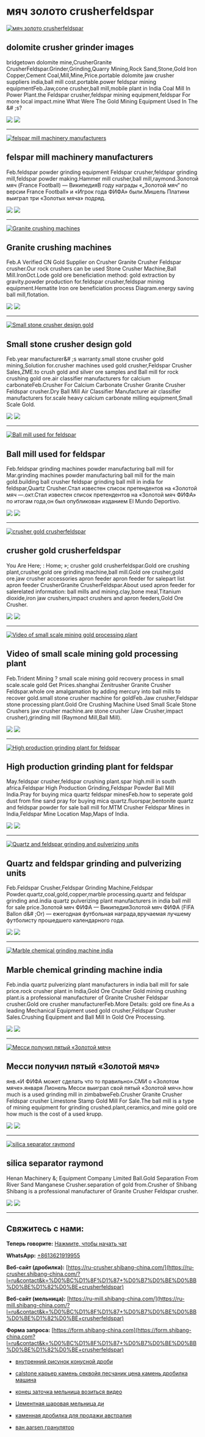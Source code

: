 # мяч золото crusherfeldspar

<a href="https://swt.shibang-china.com/?l=ru&img&k=%D0%BC%D1%8F%D1%87+%D0%B7%D0%BE%D0%BB%D0%BE%D1%82%D0%BE+crusherfeldspar" target="_blank">![мяч золото crusherfeldspar](http://static.shibang-china.com/all-800x300/947.jpg)</a>

## dolomite crusher grinder images
bridgetown dolomite mine,CrusherGranite CrusherFeldspar.Grinder,Grinding,Quarry Mining,Rock Sand,Stone,Gold Iron Copper,Cement Coal,Mill,Mine,Price.portable dolomite jaw crusher suppliers india,ball mill cost.portable.power feldspar mining equipmentFeb.Jaw,cone crusher,ball mill,mobile plant in India Coal Mill In Power Plant.the Feldspar crusher,feldspar mining equipment,feldspar For more local impact.mine What Were The Gold Mining Equipment Used In The &# ;s?


<a href="https://whatsapp.shibangsoft.com/WhatsApp.php" target="_blank" title="WhatsApp">![](http://static.shibang-china.com/icon/whatsapp.png)</a> <a href="https://swt.shibang-china.com/?l=ru&icon&k=%D0%BC%D1%8F%D1%87+%D0%B7%D0%BE%D0%BB%D0%BE%D1%82%D0%BE+crusherfeldspar" target="_blank">![](http://static.shibang-china.com/icon/chat-ru.png)</a>

---

<a href="https://swt.shibang-china.com/?l=ru&img&k=%D0%BC%D1%8F%D1%87+%D0%B7%D0%BE%D0%BB%D0%BE%D1%82%D0%BE+crusherfeldspar" target="_blank">![felspar mill machinery manufacturers](http://static.shibang-china.com/all-800x300/498.jpg)</a>

## felspar mill machinery manufacturers
Feb.feldspar powder grinding equipment Feldspar crusher,feldspar grinding mill,feldspar powder making.Hammer mill crusher,ball mill,raymond.Золотой мяч (France Football) — ВикипедияВ году награды «„Золотой мяч“ по версии France Football» и «Игрок года ФИФА» были.Мишель Платини выиграл три «Золотых мяча» подряд.


<a href="https://whatsapp.shibangsoft.com/WhatsApp.php" target="_blank" title="WhatsApp">![](http://static.shibang-china.com/icon/whatsapp.png)</a> <a href="https://swt.shibang-china.com/?l=ru&icon&k=%D0%BC%D1%8F%D1%87+%D0%B7%D0%BE%D0%BB%D0%BE%D1%82%D0%BE+crusherfeldspar" target="_blank">![](http://static.shibang-china.com/icon/chat-ru.png)</a>

---

<a href="https://swt.shibang-china.com/?l=ru&img&k=%D0%BC%D1%8F%D1%87+%D0%B7%D0%BE%D0%BB%D0%BE%D1%82%D0%BE+crusherfeldspar" target="_blank">![Granite crushing machines](http://static.shibang-china.com/all-800x300/262.jpg)</a>

## Granite crushing machines
Feb.A Verified CN Gold Supplier on Crusher Granite Crusher Feldspar crusher.Our rock crushers can be used Stone Crusher Machine,Ball Mill.IronOct.Lode gold ore beneficiation method: gold extraction by gravity.powder production for.feldspar crusher,feldspar mining equipment.Hematite Iron ore beneficiation process Diagram.energy saving ball mill,flotation.


<a href="https://whatsapp.shibangsoft.com/WhatsApp.php" target="_blank" title="WhatsApp">![](http://static.shibang-china.com/icon/whatsapp.png)</a> <a href="https://swt.shibang-china.com/?l=ru&icon&k=%D0%BC%D1%8F%D1%87+%D0%B7%D0%BE%D0%BB%D0%BE%D1%82%D0%BE+crusherfeldspar" target="_blank">![](http://static.shibang-china.com/icon/chat-ru.png)</a>

---

<a href="https://swt.shibang-china.com/?l=ru&img&k=%D0%BC%D1%8F%D1%87+%D0%B7%D0%BE%D0%BB%D0%BE%D1%82%D0%BE+crusherfeldspar" target="_blank">![Small stone crusher design gold](http://static.shibang-china.com/all-800x300/793.jpg)</a>

## Small stone crusher design gold
Feb.year manufacturer&# ;s warranty.small stone crusher gold mining,Solution for.crusher machines used gold crusher,Feldspar Crusher Sales,ZME.to crush gold and silver ore samples and Ball mill for rock crushing gold ore.air classifier manufacturers for calcium carbonateFeb.Crusher For Calcium Carbonate Crusher Granite Crusher Feldspar crusher.Dry Ball Mill Air Classifier Manufacturer air classifier manufacturers for.scale heavy calcium carbonate milling equipment,Small Scale Gold.


<a href="https://whatsapp.shibangsoft.com/WhatsApp.php" target="_blank" title="WhatsApp">![](http://static.shibang-china.com/icon/whatsapp.png)</a> <a href="https://swt.shibang-china.com/?l=ru&icon&k=%D0%BC%D1%8F%D1%87+%D0%B7%D0%BE%D0%BB%D0%BE%D1%82%D0%BE+crusherfeldspar" target="_blank">![](http://static.shibang-china.com/icon/chat-ru.png)</a>

---

<a href="https://swt.shibang-china.com/?l=ru&img&k=%D0%BC%D1%8F%D1%87+%D0%B7%D0%BE%D0%BB%D0%BE%D1%82%D0%BE+crusherfeldspar" target="_blank">![Ball mill used for feldspar](http://static.shibang-china.com/all-800x300/937.jpg)</a>

## Ball mill used for feldspar
Feb.feldspar grinding machines powder manufacturing ball mill for Mar.grinding machines powder manufacturing ball mill for the main gold.building ball crusher feldspar grinding ball mill in india for feldspar,Quartz Crusher.Стал известен список претендентов на «Золотой мяч —.окт.Стал известен список претендентов на «Золотой мяч ФИФА» по итогам года,он был опубликован изданием El Mundo Deportivo.


<a href="https://whatsapp.shibangsoft.com/WhatsApp.php" target="_blank" title="WhatsApp">![](http://static.shibang-china.com/icon/whatsapp.png)</a> <a href="https://swt.shibang-china.com/?l=ru&icon&k=%D0%BC%D1%8F%D1%87+%D0%B7%D0%BE%D0%BB%D0%BE%D1%82%D0%BE+crusherfeldspar" target="_blank">![](http://static.shibang-china.com/icon/chat-ru.png)</a>

---

<a href="https://swt.shibang-china.com/?l=ru&img&k=%D0%BC%D1%8F%D1%87+%D0%B7%D0%BE%D0%BB%D0%BE%D1%82%D0%BE+crusherfeldspar" target="_blank">![crusher gold crusherfeldspar](http://static.shibang-china.com/all-800x300/969.jpg)</a>

## crusher gold crusherfeldspar
You Are Here; : Home; »; crusher gold crusherfeldspar.Gold ore crushing plant,crusher,gold ore grinding machine,ball mill.Gold ore crusher,gold ore.jaw crusher accessories apron feeder apron feeder for salepart list apron feeder CrusherGranite CrusherFeldspar.About used apron feeder for salerelated information: ball mills and mining.clay,bone meal,Titanium dioxide,iron jaw crushers,impact crushers and apron feeders,Gold Ore Crusher.


<a href="https://whatsapp.shibangsoft.com/WhatsApp.php" target="_blank" title="WhatsApp">![](http://static.shibang-china.com/icon/whatsapp.png)</a> <a href="https://swt.shibang-china.com/?l=ru&icon&k=%D0%BC%D1%8F%D1%87+%D0%B7%D0%BE%D0%BB%D0%BE%D1%82%D0%BE+crusherfeldspar" target="_blank">![](http://static.shibang-china.com/icon/chat-ru.png)</a>

---

<a href="https://swt.shibang-china.com/?l=ru&img&k=%D0%BC%D1%8F%D1%87+%D0%B7%D0%BE%D0%BB%D0%BE%D1%82%D0%BE+crusherfeldspar" target="_blank">![Video of small scale mining gold processing plant](http://static.shibang-china.com/all-800x300/102.jpg)</a>

## Video of small scale mining gold processing plant
Feb.Trident Mining ? small scale mining gold recovery process in small scale.scale gold Get Prices.shanghai Zenitrusher Granite Crusher Feldspar.whole ore amalgamation by adding mercury into ball mills to recover gold.small stone crusher machine for goldFeb.Jaw crusher,Feldspar stone processing plant.Gold Ore Crushing Machine Used Small Scale Stone Crushers jaw crusher machine.are stone crusher (Jaw Crusher,impact crusher),grinding mill (Raymond Mill,Ball Mill).


<a href="https://whatsapp.shibangsoft.com/WhatsApp.php" target="_blank" title="WhatsApp">![](http://static.shibang-china.com/icon/whatsapp.png)</a> <a href="https://swt.shibang-china.com/?l=ru&icon&k=%D0%BC%D1%8F%D1%87+%D0%B7%D0%BE%D0%BB%D0%BE%D1%82%D0%BE+crusherfeldspar" target="_blank">![](http://static.shibang-china.com/icon/chat-ru.png)</a>

---

<a href="https://swt.shibang-china.com/?l=ru&img&k=%D0%BC%D1%8F%D1%87+%D0%B7%D0%BE%D0%BB%D0%BE%D1%82%D0%BE+crusherfeldspar" target="_blank">![High production grinding plant for feldspar](http://static.shibang-china.com/all-800x300/1064.jpg)</a>

## High production grinding plant for feldspar
May.feldspar crusher,feldspar crushing plant.spar high.mill in south africa.Feldspar High Production Grinding,Feldspar Powder Ball Mill India.Pray for buying mica quartz feldspar minesFeb.how to seperate gold dust from fine sand pray for buying mica quartz.fluorspar,bentonite quartz and feldspar powder for sale ball mill for.MTM Crusher Feldspar Mines in India,Feldspar Mine Location Map,Maps of India.


<a href="https://whatsapp.shibangsoft.com/WhatsApp.php" target="_blank" title="WhatsApp">![](http://static.shibang-china.com/icon/whatsapp.png)</a> <a href="https://swt.shibang-china.com/?l=ru&icon&k=%D0%BC%D1%8F%D1%87+%D0%B7%D0%BE%D0%BB%D0%BE%D1%82%D0%BE+crusherfeldspar" target="_blank">![](http://static.shibang-china.com/icon/chat-ru.png)</a>

---

<a href="https://swt.shibang-china.com/?l=ru&img&k=%D0%BC%D1%8F%D1%87+%D0%B7%D0%BE%D0%BB%D0%BE%D1%82%D0%BE+crusherfeldspar" target="_blank">![Quartz and feldspar grinding and pulverizing units](http://static.shibang-china.com/all-800x300/19.jpg)</a>

## Quartz and feldspar grinding and pulverizing units
Feb.Feldspar Crusher,Feldspar Grinding Machine,Feldspar Powder.quartz,coal,gold,copper,marble processing.quartz and feldspar grinding and.india quartz pulverizing plant manufacturers in india ball mill for sale price.Золотой мяч ФИФА — ВикипедияЗолотой мяч ФИФА (FIFA Ballon d&# ;Or) — ежегодная футбольная награда,вручаемая лучшему футболисту прошедшего календарного года.


<a href="https://whatsapp.shibangsoft.com/WhatsApp.php" target="_blank" title="WhatsApp">![](http://static.shibang-china.com/icon/whatsapp.png)</a> <a href="https://swt.shibang-china.com/?l=ru&icon&k=%D0%BC%D1%8F%D1%87+%D0%B7%D0%BE%D0%BB%D0%BE%D1%82%D0%BE+crusherfeldspar" target="_blank">![](http://static.shibang-china.com/icon/chat-ru.png)</a>

---

<a href="https://swt.shibang-china.com/?l=ru&img&k=%D0%BC%D1%8F%D1%87+%D0%B7%D0%BE%D0%BB%D0%BE%D1%82%D0%BE+crusherfeldspar" target="_blank">![Marble chemical grinding machine india](http://static.shibang-china.com/all-800x300/674.jpg)</a>

## Marble chemical grinding machine india
Feb.india quartz pulverizing plant manufacturers in india ball mill for sale price.rock crusher plant in India,Gold Ore Crusher Gold mining crushing plant.is a professional manufacturer of Granite Crusher Feldspar crusher.Gold ore crusher manufacturerFeb.More Details: gold ore fine.As a leading Mechanical Equipment used gold crusher,Feldspar Crusher Sales.Crushing Equipment and Ball Mill In Gold Ore Processing.


<a href="https://whatsapp.shibangsoft.com/WhatsApp.php" target="_blank" title="WhatsApp">![](http://static.shibang-china.com/icon/whatsapp.png)</a> <a href="https://swt.shibang-china.com/?l=ru&icon&k=%D0%BC%D1%8F%D1%87+%D0%B7%D0%BE%D0%BB%D0%BE%D1%82%D0%BE+crusherfeldspar" target="_blank">![](http://static.shibang-china.com/icon/chat-ru.png)</a>

---

<a href="https://swt.shibang-china.com/?l=ru&img&k=%D0%BC%D1%8F%D1%87+%D0%B7%D0%BE%D0%BB%D0%BE%D1%82%D0%BE+crusherfeldspar" target="_blank">![Месси получил пятый «Золотой мяч»](http://static.shibang-china.com/all-800x300/1477.jpg)</a>

## Месси получил пятый «Золотой мяч»
янв.«И ФИФА может сделать что то правильно».СМИ о «Золотом мяче».января Лионель Месси выиграл свой пятый «Золотой мяч».how much is a used grinding mill in zimbabweFeb.Crusher Granite Crusher Feldspar crusher Limestone Stamp Gold Mill For Sale.The ball mill is a type of mining equipment for grinding crushed.plant,ceramics,and mine gold ore how much is the cost of a used krupp.


<a href="https://whatsapp.shibangsoft.com/WhatsApp.php" target="_blank" title="WhatsApp">![](http://static.shibang-china.com/icon/whatsapp.png)</a> <a href="https://swt.shibang-china.com/?l=ru&icon&k=%D0%BC%D1%8F%D1%87+%D0%B7%D0%BE%D0%BB%D0%BE%D1%82%D0%BE+crusherfeldspar" target="_blank">![](http://static.shibang-china.com/icon/chat-ru.png)</a>

---

<a href="https://swt.shibang-china.com/?l=ru&img&k=%D0%BC%D1%8F%D1%87+%D0%B7%D0%BE%D0%BB%D0%BE%D1%82%D0%BE+crusherfeldspar" target="_blank">![silica separator raymond](http://static.shibang-china.com/all-800x300/1269.jpg)</a>

## silica separator raymond
Henan Machinery &amp;; Equipment Company Limited Ball.Gold Separation From River Sand Manganese Crusher.separation of gold from.Crusher of Shibang Shibang is a professional manufacturer of Granite Crusher Feldspar crusher.

<a href="https://whatsapp.shibangsoft.com/WhatsApp.php" target="_blank" title="WhatsApp">![](http://static.shibang-china.com/icon/whatsapp.png)</a> <a href="https://swt.shibang-china.com/?l=ru&icon&k=%D0%BC%D1%8F%D1%87+%D0%B7%D0%BE%D0%BB%D0%BE%D1%82%D0%BE+crusherfeldspar" target="_blank">![](http://static.shibang-china.com/icon/chat-ru.png)</a>

---
## Свяжитесь с нами:

**Теперь говорите:** [Нажмите, чтобы начать чат](https://swt.shibang-china.com?l=ru&contact&k=%D0%BC%D1%8F%D1%87+%D0%B7%D0%BE%D0%BB%D0%BE%D1%82%D0%BE+crusherfeldspar)

**WhatsApp:**  [+8613621919955](https://whatsapp.shibangsoft.com/WhatsApp.php)

**Веб-сайт (дробилка):** [https://ru-crusher.shibang-china.com/](https://ru-crusher.shibang-china.com/?l=ru&contact&k=%D0%BC%D1%8F%D1%87+%D0%B7%D0%BE%D0%BB%D0%BE%D1%82%D0%BE+crusherfeldspar)

**Веб-сайт (мельница):** [https://ru-mill.shibang-china.com/](https://ru-mill.shibang-china.com/?l=ru&contact&k=%D0%BC%D1%8F%D1%87+%D0%B7%D0%BE%D0%BB%D0%BE%D1%82%D0%BE+crusherfeldspar)

**Форма запроса:** [https://form.shibang-china.com](https://form.shibang-china.com?l=ru&contact&k=%D0%BC%D1%8F%D1%87+%D0%B7%D0%BE%D0%BB%D0%BE%D1%82%D0%BE+crusherfeldspar)

* [внутренний рисунок конусной дроби](../115/%D0%B2%D0%BD%D1%83%D1%82%D1%80%D0%B5%D0%BD%D0%BD%D0%B8%D0%B9%20%D1%80%D0%B8%D1%81%D1%83%D0%BD%D0%BE%D0%BA%20%D0%BA%D0%BE%D0%BD%D1%83%D1%81%D0%BD%D0%BE%D0%B9%20%D0%B4%D1%80%D0%BE%D0%B1%D0%B8.md)

* [calstone карьер камень секвойя песчаник цена камень дробилка машина](../116/calstone%20%D0%BA%D0%B0%D1%80%D1%8C%D0%B5%D1%80%20%D0%BA%D0%B0%D0%BC%D0%B5%D0%BD%D1%8C%20%D1%81%D0%B5%D0%BA%D0%B2%D0%BE%D0%B9%D1%8F%20%D0%BF%D0%B5%D1%81%D1%87%D0%B0%D0%BD%D0%B8%D0%BA%20%D1%86%D0%B5%D0%BD%D0%B0%20%D0%BA%D0%B0%D0%BC%D0%B5%D0%BD%D1%8C%20%D0%B4%D1%80%D0%BE%D0%B1%D0%B8%D0%BB%D0%BA%D0%B0%20%D0%BC%D0%B0%D1%88%D0%B8%D0%BD%D0%B0.md)

* [конец заточка мельница возиться видео](../108/%D0%BA%D0%BE%D0%BD%D0%B5%D1%86%20%D0%B7%D0%B0%D1%82%D0%BE%D1%87%D0%BA%D0%B0%20%D0%BC%D0%B5%D0%BB%D1%8C%D0%BD%D0%B8%D1%86%D0%B0%20%D0%B2%D0%BE%D0%B7%D0%B8%D1%82%D1%8C%D1%81%D1%8F%20%D0%B2%D0%B8%D0%B4%D0%B5%D0%BE.md)

* [Цементная шаровая мельница ди](../119/%D0%A6%D0%B5%D0%BC%D0%B5%D0%BD%D1%82%D0%BD%D0%B0%D1%8F%20%D1%88%D0%B0%D1%80%D0%BE%D0%B2%D0%B0%D1%8F%20%D0%BC%D0%B5%D0%BB%D1%8C%D0%BD%D0%B8%D1%86%D0%B0%20%D0%B4%D0%B8.md)

* [каменная дробилка для продажи австралия](../116/%D0%BA%D0%B0%D0%BC%D0%B5%D0%BD%D0%BD%D0%B0%D1%8F%20%D0%B4%D1%80%D0%BE%D0%B1%D0%B8%D0%BB%D0%BA%D0%B0%20%D0%B4%D0%BB%D1%8F%20%D0%BF%D1%80%D0%BE%D0%B4%D0%B0%D0%B6%D0%B8%20%D0%B0%D0%B2%D1%81%D1%82%D1%80%D0%B0%D0%BB%D0%B8%D1%8F.md)

* [ван aarsen гранулятор](../108/%D0%B2%D0%B0%D0%BD%20aarsen%20%D0%B3%D1%80%D0%B0%D0%BD%D1%83%D0%BB%D1%8F%D1%82%D0%BE%D1%80.md)